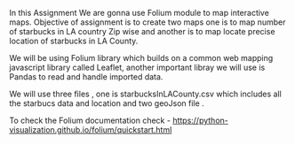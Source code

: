 In this Assignment We are gonna use Folium module to map interactive maps. Objective of assignment is to create two maps one is to map number of starbucks in LA country Zip wise
and another is to map locate precise location of starbucks in LA County.

We will be using Folium library which builds on a common web mapping javascript library called Leaflet, another important libray we will use is Pandas to read and handle imported data.

We will use three files , one is starbucksInLACounty.csv which includes all the starbucs data and location and two geoJson file . 

To check the Folium documentation check - https://python-visualization.github.io/folium/quickstart.html

